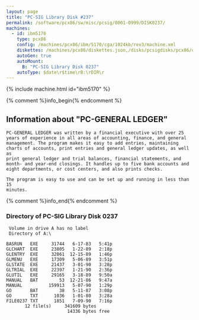 ```yaml
---
layout: page
title: "PC-SIG Library Disk #237"
permalink: /software/pcx86/sw/misc/pcsig/0001-0999/DISK0237/
machines:
  - id: ibm5170
    type: pcx86
    config: /machines/pcx86/ibm/5170/cga/1024kb/rev3/machine.xml
    diskettes: /machines/pcx86/diskettes.json,/disks/pcsigdisks/pcx86/diskettes.json
    autoGen: true
    autoMount:
      B: "PC-SIG Library Disk 0237"
    autoType: $date\r$time\rB:\rDIR\r
---
```


{% include machine.html id="ibm5170" %}

{% comment %}info_begin{% endcomment %}

## Information about "PC-GENERAL LEDGER"

    PC-GENERAL LEDGER was written by a financial executive with over 25
    years of experience in all areas of accounting, finance, and general
    management. The program makes it easy to add entries, maintaining
    charts of accounts, print entries and general ledger updates, as well as
    print general ledger and trial balances, financial statements, and
    month- and year-end closings. It handles up to five bank accounts and
    eight departments, or cost centers, and also prints checks.
    
    The program is easy to use and can be set up and running in less than 15
    minutes.
{% comment %}info_end{% endcomment %}


### Directory of PC-SIG Library Disk 0237

     Volume in drive A has no label
     Directory of A:\

    BASRUN   EXE     31744   6-17-83   5:41p
    GLCHART  EXE     23805   1-22-89   2:18p
    GLENTRY  EXE     32861  12-15-89   1:46p
    GLMENU   EXE     17309   5-06-89   3:51p
    GLSTATE  EXE     21437   3-01-90   3:28p
    GLTRIAL  EXE     22397   1-21-90   2:36p
    GLUTIL   EXE     29165   3-18-89   9:50a
    MANUAL   BAT        53  12-21-86   9:47a
    MANUAL          159913   5-07-90   1:29p
    GO       BAT        38   5-11-87   3:08p
    GO       TXT      1036   1-01-80   3:28a
    FILE0237 TXT      1851   7-09-90   7:16p
           12 file(s)     341609 bytes
                           14336 bytes free
